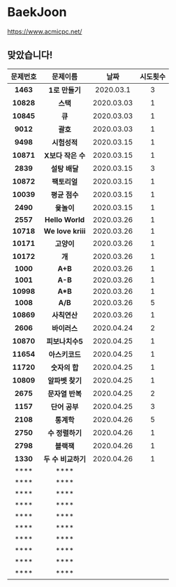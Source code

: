 ﻿# BaekJoon
https://www.acmicpc.net/

**맞았습니다!**
---
| 문제번호 | 문제이름 | 날짜 | 시도횟수|
|:-----:|:-----:|:--:|:-----:|
| **1463**|**1로 만들기**|2020.03.1|3|
| **10828**|**스택** |2020.03.03|1|
| **10845**|**큐**|2020.03.03|1|
| **9012**|**괄호** |2020.03.03|1|
|**9498**|**시험성적**|2020.03.15|1|
|**10871**|**X보다 작은 수**|2020.03.15|1|
|**2839**|**설탕 배달**|2020.03.15|3|
|**10872**|**팩토리얼**|2020.03.15|1|
|**10039**|**평균 점수**|2020.03.15|1|
|**2490**|**윷놀이**|2020.03.15|1|
|**2557**|**Hello World**|2020.03.26|1|
|**10718**|**We love kriii**|2020.03.26|1|
|**10171**|**고양이**|2020.03.26|1|
|**10172**|**개**|2020.03.26|1|
|**1000**|**A+B**|2020.03.26|1|
|**1001**|**A-B**|2020.03.26|1|
|**10998**|**A\*B**|2020.03.26|1|
|**1008**|**A/B**|2020.03.26|5|
|**10869**|**사칙연산**|2020.03.26|1|
|**2606**|**바이러스**|2020.04.24|2|
|**10870**|**피보나치수5**|2020.04.25|1|
|**11654**|**아스키코드**|2020.04.25|1|
|**11720**|**숫자의 합**|2020.04.25|1|
|**10809**|**알파벳 찾기**|2020.04.25|1|
|**2675**|**문자열 반복**|2020.04.25|2|
|**1157**|**단어 공부**|2020.04.25|3|
|**2108**|**통계학**|2020.04.26|5|
|**2750**|**수 정렬하기**|2020.04.26|1|
|**2798**|**블랙잭**|2020.04.26|1|
|**1330**|**두 수 비교하기**|2020.04.26|1|
|****|****|||
|****|****|||
|****|****|||
|****|****|||
|****|****|||
|****|****|||
|****|****|||
|****|****|||
|****|****|||
|****|****|||